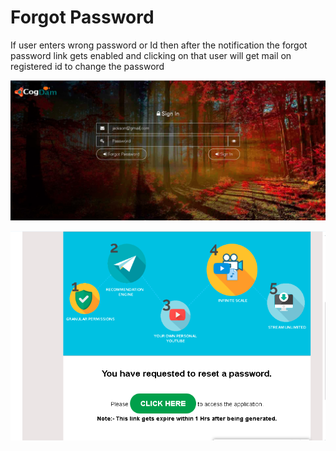 # Forgot Password

If user enters wrong password or Id then after the notification the forgot password link gets enabled and clicking on that user will get mail on registered id to change the password

![](../.gitbook/assets/image%20%2869%29.png)

![](../.gitbook/assets/image%20%2874%29.png)




